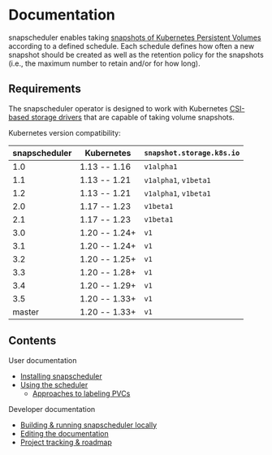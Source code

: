 # Documentation

snapscheduler enables taking [snapshots of Kubernetes Persistent
Volumes](https://kubernetes.io/docs/concepts/storage/volume-snapshots/)
according to a defined schedule. Each schedule defines how often a new snapshot
should be created as well as the retention policy for the snapshots (i.e., the
maximum number to retain and/or for how long).

## Requirements

The snapscheduler operator is designed to work with Kubernetes [CSI-based
storage
drivers](https://kubernetes.io/blog/2019/01/15/container-storage-interface-ga/)
that are capable of taking volume snapshots.

Kubernetes version compatibility:

| snapscheduler | Kubernetes    | `snapshot.storage.k8s.io` |
|---------------|---------------|---------------------------|
| 1.0           | 1.13 -- 1.16  | `v1alpha1`                |
| 1.1           | 1.13 -- 1.21  | `v1alpha1`, `v1beta1`     |
| 1.2           | 1.13 -- 1.21  | `v1alpha1`, `v1beta1`     |
| 2.0           | 1.17 -- 1.23  | `v1beta1`                 |
| 2.1           | 1.17 -- 1.23  | `v1beta1`                 |
| 3.0           | 1.20 -- 1.24+ | `v1`                      |
| 3.1           | 1.20 -- 1.24+ | `v1`                      |
| 3.2           | 1.20 -- 1.25+ | `v1`                      |
| 3.3           | 1.20 -- 1.28+ | `v1`                      |
| 3.4           | 1.20 -- 1.29+ | `v1`                      |
| 3.5           | 1.20 -- 1.33+ | `v1`                      |
| master        | 1.20 -- 1.33+ | `v1`                      |

## Contents

User documentation

- [Installing snapscheduler](install.md)
- [Using the scheduler](usage.md)
  - [Approaches to labeling PVCs](labeling.md)

Developer documentation

- [Building & running snapscheduler locally](development.md)
- [Editing the documentation](docs.md)
- [Project tracking & roadmap](roadmap.md)
